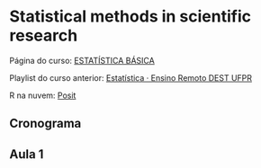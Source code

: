 # Statistical methods in scientific research

Página do curso: [ESTATÍSTICA BÁSICA](http://www.leg.ufpr.br/~paulojus/estbas/)

Playlist do curso anterior: [Estatística · Ensino Remoto DEST UFPR](https://www.youtube.com/playlist?list=PLQcLb-PUD9WNZnVBYDKEonioyJw3nEaOM)

R na nuvem: [Posit](https://posit.cloud/)

## Cronograma

## Aula 1
